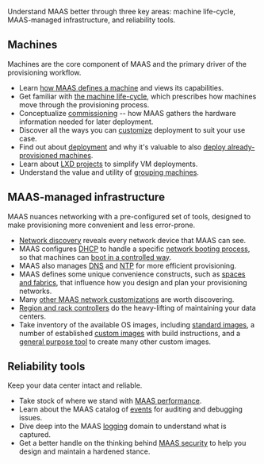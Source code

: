 Understand MAAS better through three key areas: machine life-cycle, MAAS-managed infrastructure, and reliability tools.

## Machines

Machines are the core component of MAAS and the primary driver of the provisioning workflow.

- Learn [how MAAS defines a machine](https://maas.io/docs/machines) and views its capabilities.
- Get familiar with [the machine life-cycle](https://maas.io/docs/about-the-machine-life-cycle), which prescribes how machines move through the provisioning process.
- Conceptualize [commissioning](https://maas.io/docs/about-commissioning-machines) -- how MAAS gathers the hardware information needed for later deployment.
- Discover all the ways you can [customize](https://maas.io/docs/about-customising-machines) deployment to suit your use case.
- Find out about [deployment](https://maas.io/docs/about-deploying-machines) and why it's valuable to also [deploy already-provisioned machines](https://maas.io/docs/about-deploying-running-machines).
- Learn about [LXD projects](https://maas.io/docs/about-lxd) to simplify VM deployments.
- Understand the value and utility of [grouping machines](https://maas.io/docs/labelling-devices). 

## MAAS-managed infrastructure

MAAS nuances networking with a pre-configured set of tools, designed to make provisioning more convenient and less error-prone.

- [Network discovery](https://maas.io/docs/the-role-of-maas-networks#p-20679-network-discovery) reveals every network device that MAAS can see.
- MAAS configures [DHCP](https://maas.io/docs/the-role-of-maas-networks#p-20679-dhcp) to handle a specific [network booting process](https://maas.io/docs/the-role-of-maas-networks#p-20679-network-booting-and-pxe), so that machines can [boot in a controlled way](https://maas.io/docs/the-role-of-maas-networks#p-20679-next-server-and-the-nbp).
- MAAS also manages [DNS](https://maas.io/docs/the-role-of-maas-networks#p-20679-dns) and [NTP](https://maas.io/docs/the-role-of-maas-networks#p-20679-ntp) for more efficient provisioning.
- MAAS defines some unique convenience constructs, such as [spaces and fabrics](https://maas.io/docs/the-role-of-maas-networks#p-20679-spaces-and-fabrics), that influence how you design and plan your provisioning networks.
- Many [other MAAS network customizations](https://maas.io/docs/the-role-of-maas-networks#p-20679-other-customizations) are worth discovering.
- [Region and rack controllers](https://maas.io/docs/about-high-availability) do the heavy-lifting of maintaining your data centers.
- Take inventory of the available OS images, including [standard images](https://maas.io/docs/the-importance-of-images-in-maas#p-17467-standard-images), a number of established [custom images](https://maas.io/docs/the-importance-of-images-in-maas#p-17467-custom-images) with build instructions, and a [general purpose tool](https://maas.io/docs/the-importance-of-images-in-maas#p-17467-packer) to create many other custom images.

## Reliability tools

Keep your data center intact and reliable.

- Take stock of where we stand with [MAAS performance](https://maas.io/docs/boosting-maas-performance).
- Learn about the MAAS catalog of [events](https://maas.io/docs/an-overview-of-maas-events) for auditing and debugging issues.
- Dive deep into the MAAS [logging](https://maas.io/docs/about-log-files) domain to understand what is captured.
- Get a better handle on the thinking behind [MAAS security](https://maas.io/docs/ensuring-security-in-maas) to help you design and maintain a hardened stance.
